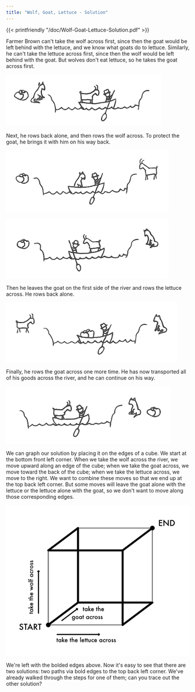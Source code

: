 ```yaml
---
title: "Wolf, Goat, Lettuce - Solution"
---
```



{{< printfriendly "/doc/Wolf-Goat-Lettuce-Solution.pdf" >}}

Farmer Brown can't take the wolf across first, since then the goat would be left behind with the lettuce, and we know what goats do to lettuce. Similarly, he can't take the lettuce across first, since then the wolf would be left behind with the goat. But wolves don't eat lettuce, so he takes the goat across first.

![Wolf Goat Lettuce 1 of 5](/img/Wolf-Goat-Lettuce-1-of-5.png)

Next, he rows back alone, and then rows the wolf across. To protect the goat, he brings it with him on his way back.

![Wolf Goat Lettuce 2 of 5](/img/Wolf-Goat-Lettuce-2-of-5.png)

![Wolf Goat Lettuce 3 of 5](/img/Wolf-Goat-Lettuce-3-of-5.png)

Then he leaves the goat on the first side of the river and rows the lettuce across. He rows back alone.

![Wolf Goat Lettuce 4 of 5](/img/Wolf-Goat-Lettuce-4-of-5.png)

Finally, he rows the goat across one more time. He has now transported all of his goods across the river, and he can continue on his way.

![Wolf Goat Lettuce 5 of 5](/img/Wolf-Goat-Lettuce-5-of-5.png)

We can graph our solution by placing it on the edges of a cube. We start at the bottom front left corner. When we take the wolf across the river, we move upward along an edge of the cube; when we take the goat across, we move toward the back of the cube; when we take the lettuce across, we move to the right. We want to combine these moves so that we end up at the top back left corner. But some moves will leave the goat alone with the lettuce or the lettuce alone with the goat, so we don't want to move along those corresponding edges.

![Wolf Goat Lettuce Solutions](/img/Wolf-Goat-Lettuce-Solutions.png)

We're left with the bolded edges above. Now it's easy to see that there are two solutions: two paths via bold edges to the top back left corner. We've already walked through the steps for one of them; can you trace out the other solution?
